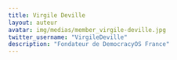 ```yaml
---
title: Virgile Deville
layout: auteur
avatar: img/medias/member_virgile-deville.jpg
twitter_username: "VirgileDeville"
description: "Fondateur de DemocracyOS France"
---
```


